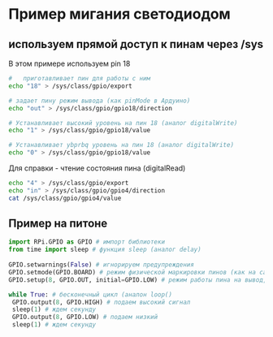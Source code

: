 # Пример мигания светодиодом

## используем прямой доступ к пинам через /sys

В этом примере используем pin 18
```bash
#   приготавливает пин для работы с ним
echo "18" > /sys/class/gpio/export                  

# задает пину режим вывода (как pinMode в Ардуино)
echo "out" > /sys/class/gpio/gpio18/direction

# Устанавливает высокий уровень на пин 18 (аналог digitalWrite)
echo "1" > /sys/class/gpio/gpio18/value

# Устанавливает ybprbq уровень на пин 18 (аналог digitalWrite)
echo "0" > /sys/class/gpio/gpio18/value
```

Для справки - чтение состояния пина (digitalRead)
```bash
echo "4" > /sys/class/gpio/export
echo "in" > /sys/class/gpio/gpio4/direction
cat /sys/class/gpio/gpio4/value
```

## Пример на питоне

```python
import RPi.GPIO as GPIO # импорт библиотеки
from time import sleep # функция sleep (аналог delay)
 
GPIO.setwarnings(False) # игнорируем предупреждения
GPIO.setmode(GPIO.BOARD) # режим физической маркировки пинов (как на самой плате)
GPIO.setup(8, GPIO.OUT, initial=GPIO.LOW) # режим работы пина на вывод, начальное значение низкое.

while True: # бесконечный цикл (аналон loop()
 GPIO.output(8, GPIO.HIGH) # подаем высокий сигнал
 sleep(1) # ждем секунду
 GPIO.output(8, GPIO.LOW) # подаем низкий
 sleep(1) # ждем секунду
```

